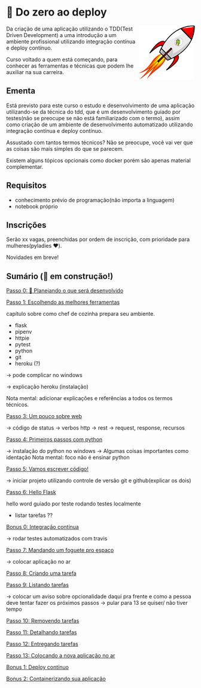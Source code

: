 # :rocket: Do zero ao deploy

<p align="center">
  <img style="float: right;" src="/imgs/python_rocket.png" alt="cobra em um foguete"/>
</p>

Da criação de uma aplicação utilizando o TDD(Test Driven Development) a uma introdução a um ambiente profissional utilizando integração contínua e deploy contínuo.

Curso voltado a quem está começando, para conhecer as ferramentas e técnicas que podem lhe auxiliar na sua carreira.

## Ementa

Está previsto para este curso o estudo e desenvolvimento de uma aplicação utilizando-se da técnica do tdd, que é um desenvolvimento guiado por testes(não se preocupe se não está familiarizado com o termo), assim como criação de um ambiente de desenvolvimento automatizado utilizando integração contínua e deploy contínuo.

Assustado com tantos termos técnicos? Não se preocupe, você vai ver que as coisas são mais simples do que se parecem.

Existem alguns tópicos opcionais como docker porém são apenas material complementar.

## Requisitos

- conhecimento prévio de programação(não importa a linguagem)
- notebook próprio

## Inscrições

Serão xx vagas, preenchidas por ordem de inscrição, com prioridade para mulheres(pyladies :hearts:).

Novidades em breve!

## Sumário (:construction: em construção!)

[Passo 0: :thought_balloon: Planejando o que será desenvolvido](passo00.md)

[Passo 1: Escolhendo as melhores ferramentas](passo01.md)

capítulo sobre como chef de cozinha prepara seu ambiente.

- flask
- pipenv
- httpie
- pytest
- python
- git
- heroku (?)

-> pode complicar no windows

-> explicação heroku (instalação)

Nota mental: adicionar explicações e referências a todos os termos técnicos.

[Passo 3: Um pouco sobre web](passo02.md)

-> código de status
-> verbos http
-> rest
-> request, response, recursos

[Passo 4: Primeiros passos com python](passo04.md)

-> instalação do python no windows
-> Algumas coisas importantes como identação
Nota mental: foco não é ensinar python


[Passo 5: Vamos escrever código!](passo05.md)

-> iniciar projeto utilizando controle de versão git e github(explicar os dois)


[Passo 6: Hello Flask](passo06.md)

hello word guiado por teste rodando testes localmente
- listar tarefas ??

[Bonus 0: Integração contínua](bonus00.md)

-> rodar testes automatizados com travis

[Passo 7: Mandando um foguete pro espaço](passo07.md)

-> colocar aplicação no ar

[Passo 8: Criando uma tarefa](passo08.md)

[Passo 9: Listando tarefas](passo09.md)

-> colocar um aviso sobre opcionalidade daqui pra frente e como a pessoa deve tentar fazer os próximos passos
-> pular para 13 se quiser/ não tiver tempo

[Passo 10: Removendo tarefas](passo10.md)

[Passo 11: Detalhando tarefas](passo11.md)

[Passo 12: Entregando tarefas](passo12.md)

[Passo 13: Colocando a nova aplicação no ar](passo11.md)

[Bonus 1: Deploy contínuo](bonus01.md)

[Bonus 2: Containerizando sua aplicação](bonus02.md)

